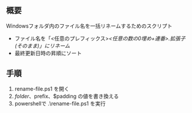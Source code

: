## 概要
Windowsフォルダ内のファイル名を一括リネームするためのスクリプト
+ ファイル名を「<任意のプレフィックス>_<任意の数の0埋め+連番>.拡張子(そのまま)」にリネーム_
+ 最終更新日時の昇順にソート

## 手順
1. rename-file.ps1 を開く
2. $folder、$prefix、$padding の値を書き換える
3. powershellで .\rename-file.ps1 を実行
